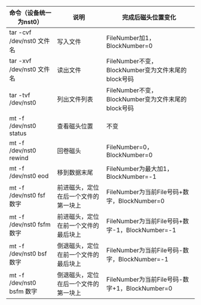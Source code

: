 
|命令（设备统一为nst0）|说明|完成后磁头位置变化
|-|-|-|
|tar -cvf /dev/nst0 文件名|写入文件|FileNumber加1，BlockNumber=0
|tar -xvf /dev/nst0 文件名|读出文件|FileNumber不变，BlockNumber变为文件末尾的block号码
|tar -tvf /dev/nst0|列出文件列表|FileNumber不变，BlockNumber变为文件末尾的block号码
|mt -f /dev/nst0 status|查看磁头位置|不变
|mt -f /dev/nst0 rewind|回卷磁头|FileNumber=0，BlockNumber=0
|mt -f /dev/nst0 eod|移到数据末尾|FileNumber为最大加1，BlockNumber=-1
|mt -f /dev/nst0 fsf 数字|前进磁头，定位在后一个文件的第一块上|FileNumber为当前File号码+数字，BlockNumber=0
|mt -f /dev/nst0 fsfm 数字|前进磁头，定位在前一个文件的最后块上|FileNumber为当前File号码+数字-1，BlockNumber=-1
|mt -f /dev/nst0 bsf 数字|倒退磁头，定位在前一个文件的最后块上|FileNumber为当前File号码-数字，BlockNumber=-1
|mt -f /dev/nst0 bsfm 数字|倒退磁头，定位在后一个文件的第一块上|FileNumber为当前File号码-数字+1，BlockNumber=0